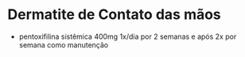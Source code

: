 # **Dermatite de Contato das mãos**


- pentoxifilina sistêmica 400mg 1x/dia por 2 semanas e após 2x por semana como manutenção

